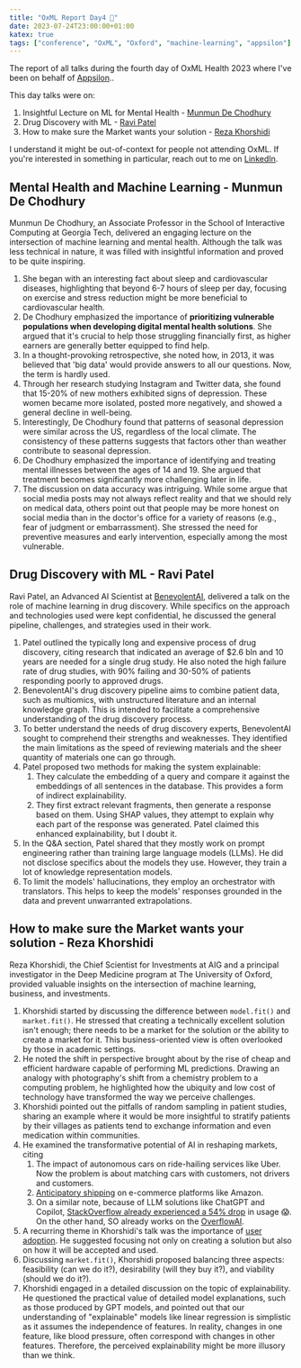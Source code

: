 ```yaml
---
title: "OxML Report Day4 📜"
date: 2023-07-24T23:00:00+01:00
katex: true
tags: ["conference", "OxML", "Oxford", "machine-learning", "appsilon"]
---
```


The report of all talks during the fourth day of OxML Health 2023 where I've been on behalf of [Appsilon](https://appsilon.com/)..

This day talks were on:

1. Insightful Lecture on ML for Mental Health - [Munmun De Chodhury](http://www.munmund.net/)
2. Drug Discovery with ML - [Ravi Patel](https://www.linkedin.com/in/ravi-patel-841a52138/)
3. How to make sure the Market wants your solution - [Reza Khorshidi](https://www.swissre.com/profile/Reza_Khorshidi/ep_cd4b47)

<!--more--> 

I understand it might be out-of-context for people not attending OxML.
If you're interested in something in particular, reach out to me on [LinkedIn](https://www.linkedin.com/in/piotr-pasza-storo%C5%BCenko/).

## Mental Health and Machine Learning - Munmun De Chodhury

Munmun De Chodhury, an Associate Professor in the School of Interactive Computing at Georgia Tech, delivered an engaging lecture on the intersection of machine learning and mental health. Although the talk was less technical in nature, it was filled with insightful information and proved to be quite inspiring.

1. She began with an interesting fact about sleep and cardiovascular diseases, highlighting that beyond 6-7 hours of sleep per day, focusing on exercise and stress reduction might be more beneficial to cardiovascular health.
2. De Chodhury emphasized the importance of **prioritizing vulnerable populations when developing digital mental health solutions**. She argued that it's crucial to help those struggling financially first, as higher earners are generally better equipped to find help.
3. In a thought-provoking retrospective, she noted how, in 2013, it was believed that 'big data' would provide answers to all our questions. Now, the term is hardly used.
4. Through her research studying Instagram and Twitter data, she found that 15-20% of new mothers exhibited signs of depression. These women became more isolated, posted more negatively, and showed a general decline in well-being.
5. Interestingly, De Chodhury found that patterns of seasonal depression were similar across the US, regardless of the local climate. The consistency of these patterns suggests that factors other than weather contribute to seasonal depression.
6. De Chodhury emphasized the importance of identifying and treating mental illnesses between the ages of 14 and 19. She argued that treatment becomes significantly more challenging later in life.
7. The discussion on data accuracy was intriguing. While some argue that social media posts may not always reflect reality and that we should rely on medical data, others point out that people may be more honest on social media than in the doctor's office for a variety of reasons (e.g., fear of judgment or embarrassment). She stressed the need for preventive measures and early intervention, especially among the most vulnerable.

## Drug Discovery with ML - Ravi Patel

Ravi Patel, an Advanced AI Scientist at [BenevolentAI](https://www.linkedin.com/company/benevolentai/), delivered a talk on the role of machine learning in drug discovery. While specifics on the approach and technologies used were kept confidential, he discussed the general pipeline, challenges, and strategies used in their work.

1. Patel outlined the typically long and expensive process of drug discovery, citing research that indicated an average of \$2.6 bln and 10 years are needed for a single drug study. He also noted the high failure rate of drug studies, with 90% failing and 30-50% of patients responding poorly to approved drugs.
2. BenevolentAI's drug discovery pipeline aims to combine patient data, such as multiomics, with unstructured literature and an internal knowledge graph. This is intended to facilitate a comprehensive understanding of the drug discovery process.
3. To better understand the needs of drug discovery experts, BenevolentAI sought to comprehend their strengths and weaknesses. They identified the main limitations as the speed of reviewing materials and the sheer quantity of materials one can go through.
4. Patel proposed two methods for making the system explainable:
    1. They calculate the embedding of a query and compare it against the embeddings of all sentences in the database. This provides a form of indirect explainability.
    2. They first extract relevant fragments, then generate a response based on them. Using SHAP values, they attempt to explain why each part of the response was generated. Patel claimed this enhanced explainability, but I doubt it.
5. In the Q&A section, Patel shared that they mostly work on prompt engineering rather than training large language models (LLMs). He did not disclose specifics about the models they use. However, they train a lot of knowledge representation models.
6. To limit the models' hallucinations, they employ an orchestrator with translators. This helps to keep the models' responses grounded in the data and prevent unwarranted extrapolations.

## How to make sure the Market wants your solution - Reza Khorshidi

Reza Khorshidi, the Chief Scientist for Investments at AIG and a principal investigator in the Deep Medicine program at The University of Oxford, provided valuable insights on the intersection of machine learning, business, and investments.

1. Khorshidi started by discussing the difference between `model.fit()` and `market.fit()`. He stressed that creating a technically excellent solution isn't enough; there needs to be a market for the solution or the ability to create a market for it. This business-oriented view is often overlooked by those in academic settings.
2. He noted the shift in perspective brought about by the rise of cheap and efficient hardware capable of performing ML predictions. Drawing an analogy with photography's shift from a chemistry problem to a computing problem, he highlighted how the ubiquity and low cost of technology have transformed the way we perceive challenges.
3. Khorshidi pointed out the pitfalls of random sampling in patient studies, sharing an example where it would be more insightful to stratify patients by their villages as patients tend to exchange information and even medication within communities.
4. He examined the transformative potential of AI in reshaping markets, citing
    1. The impact of autonomous cars on ride-hailing services like Uber. Now the problem is about matching cars with customers, not drivers and customers.
    2. [Anticipatory shipping](https://www.forbes.com/sites/onmarketing/2014/01/28/why-amazons-anticipatory-shipping-is-pure-genius/) on e-commerce platforms like Amazon. 
    3. On a similar note, because of LLM solutions like ChatGPT and Copilot, [StackOverflow already experienced a 54% drop](https://observablehq.com/@ayhanfuat/the-fall-of-stack-overflow) in usage 😱. On the other hand, SO already works on the [OverflowAI](https://stackoverflow.blog/2023/07/27/announcing-overflowai/).
5. A recurring theme in Khorshidi's talk was the importance of [user adoption](https://appsilon.com/reasons-why-shiny-user-adoption-fails/). He suggested focusing not only on creating a solution but also on how it will be accepted and used.
6. Discussing `market.fit()`, Khorshidi proposed balancing three aspects: feasibility (can we do it?), desirability (will they buy it?), and viability (should we do it?).
7. Khorshidi engaged in a detailed discussion on the topic of explainability. He questioned the practical value of detailed model explanations, such as those produced by GPT models, and pointed out that our understanding of "explainable" models like linear regression is simplistic as it assumes the independence of features. In reality, changes in one feature, like blood pressure, often correspond with changes in other features. Therefore, the perceived explainability might be more illusory than we think.